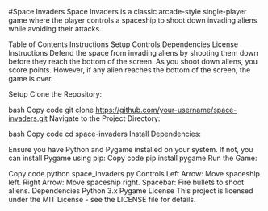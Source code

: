 #Space Invaders
Space Invaders is a classic arcade-style single-player game where the player controls a spaceship to shoot down invading aliens while avoiding their attacks.

Table of Contents
Instructions
Setup
Controls
Dependencies
License
Instructions
Defend the space from invading aliens by shooting them down before they reach the bottom of the screen. As you shoot down aliens, you score points. However, if any alien reaches the bottom of the screen, the game is over.

Setup
Clone the Repository:

bash
Copy code
git clone https://github.com/your-username/space-invaders.git
Navigate to the Project Directory:

bash
Copy code
cd space-invaders
Install Dependencies:

Ensure you have Python and Pygame installed on your system.
If not, you can install Pygame using pip:
Copy code
pip install pygame
Run the Game:

Copy code
python space_invaders.py
Controls
Left Arrow: Move spaceship left.
Right Arrow: Move spaceship right.
Spacebar: Fire bullets to shoot aliens.
Dependencies
Python 3.x
Pygame
License
This project is licensed under the MIT License - see the LICENSE file for details.
